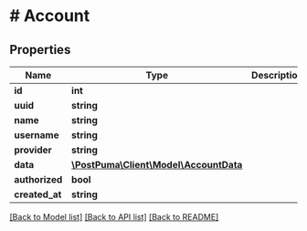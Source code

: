 # # Account

## Properties

Name | Type | Description | Notes
------------ | ------------- | ------------- | -------------
**id** | **int** |  | [optional]
**uuid** | **string** |  | [optional]
**name** | **string** |  | [optional]
**username** | **string** |  | [optional]
**provider** | **string** |  | [optional]
**data** | [**\PostPuma\Client\Model\AccountData**](AccountData.md) |  | [optional]
**authorized** | **bool** |  | [optional]
**created_at** | **string** |  | [optional]

[[Back to Model list]](../../README.md#models) [[Back to API list]](../../README.md#endpoints) [[Back to README]](../../README.md)
